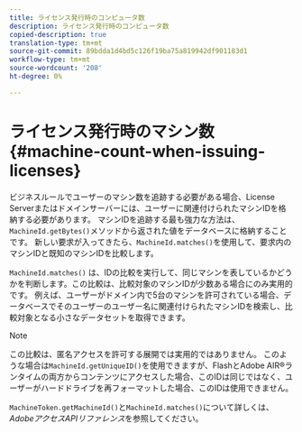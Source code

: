 ```yaml
---
title: ライセンス発行時のコンピュータ数
description: ライセンス発行時のコンピュータ数
copied-description: true
translation-type: tm+mt
source-git-commit: 89bdda1d4bd5c126f19ba75a819942df901183d1
workflow-type: tm+mt
source-wordcount: '208'
ht-degree: 0%

---
```



# ライセンス発行時のマシン数{#machine-count-when-issuing-licenses}

ビジネスルールでユーザーのマシン数を追跡する必要がある場合、License Serverまたはドメインサーバーには、ユーザーに関連付けられたマシンIDを格納する必要があります。 マシンIDを追跡する最も強力な方法は、`MachineId.getBytes()`メソッドから返された値をデータベースに格納することです。 新しい要求が入ってきたら、`MachineId.matches()`を使用して、要求内のマシンIDと既知のマシンIDを比較します。

`MachineId.matches()` は、IDの比較を実行して、同じマシンを表しているかどうかを判断します。この比較は、比較対象のマシンIDが少数ある場合にのみ実用的です。 例えば、ユーザーがドメイン内で5台のマシンを許可されている場合、データベースでそのユーザーのユーザー名に関連付けられたマシンIDを検索し、比較対象となる小さなデータセットを取得できます。

>[!NOTE]
>
>この比較は、匿名アクセスを許可する展開では実用的ではありません。 このような場合は`MachineId.getUniqueID()`を使用できますが、FlashとAdobe AIR®ランタイムの両方からコンテンツにアクセスした場合、このIDは同じではなく、ユーザーがハードドライブを再フォーマットした場合、このIDは使用できません。

`MachineToken.getMachineId()`と`MachineId.matches()`について詳しくは、*AdobeアクセスAPIリファレンス*&#x200B;を参照してください。
